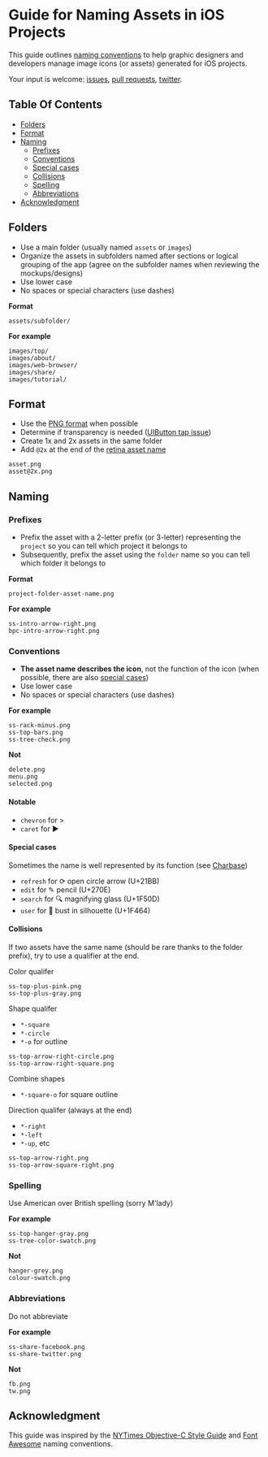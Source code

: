 # Guide for Naming Assets in iOS Projects

This guide outlines [naming conventions](#naming) to help graphic designers and developers manage image icons (or assets) generated for iOS projects. 

Your input is welcome: [issues](https://github.com/dkhamsing/ios-asset-names/issues), [pull requests](https://github.com/dkhamsing/ios-asset-names/pulls), [twitter](https://twitter.com/alldonegoodbye).

## Table Of Contents
* [Folders](#folders)
* [Format](#format)
* [Naming](#naming)
	* [Prefixes](#prefixes)
	* [Conventions](#conventions)
	* [Special cases](#special-cases)
	* [Collisions](#collisions)
	* [Spelling](#spelling)
	* [Abbreviations](#abbreviations)
* [Acknowledgment](#acknowledgement)


## Folders
* Use a main folder (usually named `assets` or `images`) 
* Organize the assets in subfolders named after sections or logical grouping of the app (agree on the subfolder names when reviewing the mockups/designs)
* Use lower case
* No spaces or special characters (use dashes)

**Format**

```
assets/subfolder/
```

**For example**

```
images/top/
images/about/
images/web-browser/
images/share/
images/tutorial/ 
```

## Format

* Use the [PNG format](http://en.wikipedia.org/wiki/Portable_Network_Graphics) when possible
* Determine if transparency is needed ([UIButton tap issue](http://stackoverflow.com/questions/17368803/how-can-i-make-uibutton-respond-to-touch-on-the-transparent-areas-of-a-png-image))
* Create 1x and 2x assets in the same folder 
* Add `@2x` at the end of the [retina asset name](https://developer.apple.com/library/mac/documentation/GraphicsAnimation/Conceptual/HighResolutionOSX/Optimizing/Optimizing.html)

```
asset.png
asset@2x.png
```

## Naming

### Prefixes

* Prefix the asset with a 2-letter prefix (or 3-letter) representing the `project` so you can tell which project it belongs to
* Subsequently, prefix the asset using the `folder` name so you can tell which folder it belongs to 

**Format**

```
project-folder-asset-name.png
```

**For example**

```
ss-intro-arrow-right.png 
bpc-intro-arrow-right.png 
```

### Conventions

* **The asset name describes the icon**, not the function of the icon (when possible, there are also [special cases](#special-cases))
* Use lower case
* No spaces or special characters (use dashes)

**For example**
```
ss-rack-minus.png 
ss-top-bars.png 
ss-tree-check.png
```

**Not**

```
delete.png 
menu.png
selected.png
```

#### Notable

* `chevron` for >
* `caret` for ►

#### Special cases 

Sometimes the name is well represented by its function (see [Charbase](http://www.charbase.com/21bb-unicode-clockwise-open-circle-arrow))

* `refresh` for ⟳ open circle arrow (U+21BB)  
* `edit` for ✎ pencil (U+270E) 
* `search` for 🔍 magnifying glass (U+1F50D) 
* `user` for 👤 bust in silhouette (U+1F464) 

#### Collisions 

If two assets have the same name (should be rare thanks to the folder prefix), try to use a qualifier at the end.


Color qualifer

```
ss-top-plus-pink.png
ss-top-plus-gray.png
```

Shape qualifer

* `*-square` 
* `*-circle`
* `*-o` for outline

```
ss-top-arrow-right-circle.png
ss-top-arrow-right-square.png
```

Combine shapes

* `*-square-o` for square outline


Direction qualifer (always at the end)

* `*-right`
* `*-left`
* `*-up`, etc

```
ss-top-arrow-right.png
ss-top-arrow-square-right.png
```


### Spelling

Use American over British spelling (sorry M'lady)

**For example**
```
ss-top-hanger-gray.png  
ss-tree-color-swatch.png 
```

**Not**

```
hanger-grey.png  
colour-swatch.png 
```

### Abbreviations

Do not abbreviate

**For example**
```
ss-share-facebook.png 
ss-share-twitter.png  
```

**Not**
```
fb.png
tw.png
```

## Acknowledgment

This guide was inspired by the [NYTimes Objective-C Style Guide](https://github.com/NYTimes/objective-c-style-guide) and [Font Awesome](http://fontawesome.io/) naming conventions.

